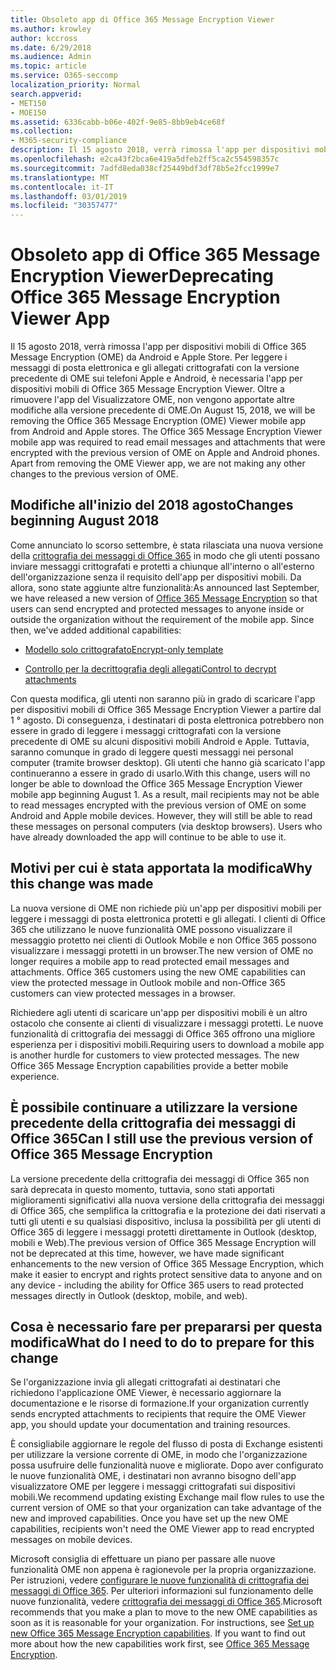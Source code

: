 ```yaml
---
title: Obsoleto app di Office 365 Message Encryption Viewer
ms.author: krowley
author: kccross
ms.date: 6/29/2018
ms.audience: Admin
ms.topic: article
ms.service: O365-seccomp
localization_priority: Normal
search.appverid:
- MET150
- MOE150
ms.assetid: 6336cabb-b06e-402f-9e85-8bb9eb4ce68f
ms.collection:
- M365-security-compliance
description: Il 15 agosto 2018, verrà rimossa l'app per dispositivi mobili di Office 365 Message Encryption (OME) da Android e Apple Store. Per leggere i messaggi di posta elettronica e gli allegati crittografati con la versione precedente di OME sui telefoni Apple e Android, è necessaria l'app per dispositivi mobili di Office 365 Message Encryption Viewer. Oltre a rimuovere l'app del Visualizzatore OME, non vengono apportate altre modifiche alla versione precedente di OME.
ms.openlocfilehash: e2ca43f2bca6e419a5dfeb2ff5ca2c554598357c
ms.sourcegitcommit: 7adfd8eda038cf25449bdf3df78b5e2fcc1999e7
ms.translationtype: MT
ms.contentlocale: it-IT
ms.lasthandoff: 03/01/2019
ms.locfileid: "30357477"
---
```

# <a name="deprecating-office-365-message-encryption-viewer-app"></a><span data-ttu-id="d09ce-105">Obsoleto app di Office 365 Message Encryption Viewer</span><span class="sxs-lookup"><span data-stu-id="d09ce-105">Deprecating Office 365 Message Encryption Viewer App</span></span>

<span data-ttu-id="d09ce-p102">Il 15 agosto 2018, verrà rimossa l'app per dispositivi mobili di Office 365 Message Encryption (OME) da Android e Apple Store. Per leggere i messaggi di posta elettronica e gli allegati crittografati con la versione precedente di OME sui telefoni Apple e Android, è necessaria l'app per dispositivi mobili di Office 365 Message Encryption Viewer. Oltre a rimuovere l'app del Visualizzatore OME, non vengono apportate altre modifiche alla versione precedente di OME.</span><span class="sxs-lookup"><span data-stu-id="d09ce-p102">On August 15, 2018, we will be removing the Office 365 Message Encryption (OME) Viewer mobile app from Android and Apple stores. The Office 365 Message Encryption Viewer mobile app was required to read email messages and attachments that were encrypted with the previous version of OME on Apple and Android phones. Apart from removing the OME Viewer app, we are not making any other changes to the previous version of OME.</span></span>
  
## <a name="changes-beginning-august-2018"></a><span data-ttu-id="d09ce-109">Modifiche all'inizio del 2018 agosto</span><span class="sxs-lookup"><span data-stu-id="d09ce-109">Changes beginning August 2018</span></span>

<span data-ttu-id="d09ce-p103">Come annunciato lo scorso settembre, è stata rilasciata una nuova versione della [crittografia dei messaggi di Office 365](https://aka.ms/ome2017) in modo che gli utenti possano inviare messaggi crittografati e protetti a chiunque all'interno o all'esterno dell'organizzazione senza il requisito dell'app per dispositivi mobili. Da allora, sono state aggiunte altre funzionalità:</span><span class="sxs-lookup"><span data-stu-id="d09ce-p103">As announced last September, we have released a new version of [Office 365 Message Encryption](https://aka.ms/ome2017) so that users can send encrypted and protected messages to anyone inside or outside the organization without the requirement of the mobile app. Since then, we've added additional capabilities:</span></span> 
  
- [<span data-ttu-id="d09ce-112">Modello solo crittografato</span><span class="sxs-lookup"><span data-stu-id="d09ce-112">Encrypt-only template</span></span>](https://aka.ms/encryptonly)
    
- [<span data-ttu-id="d09ce-113">Controllo per la decrittografia degli allegati</span><span class="sxs-lookup"><span data-stu-id="d09ce-113">Control to decrypt attachments</span></span>](https://techcommunity.microsoft.com/t5/Security-Privacy-and-Compliance/Admin-control-for-attachments-now-available-in-Office-365/ba-p/204007)
    
<span data-ttu-id="d09ce-p104">Con questa modifica, gli utenti non saranno più in grado di scaricare l'app per dispositivi mobili di Office 365 Message Encryption Viewer a partire dal 1 ° agosto. Di conseguenza, i destinatari di posta elettronica potrebbero non essere in grado di leggere i messaggi crittografati con la versione precedente di OME su alcuni dispositivi mobili Android e Apple. Tuttavia, saranno comunque in grado di leggere questi messaggi nei personal computer (tramite browser desktop). Gli utenti che hanno già scaricato l'app continueranno a essere in grado di usarlo.</span><span class="sxs-lookup"><span data-stu-id="d09ce-p104">With this change, users will no longer be able to download the Office 365 Message Encryption Viewer mobile app beginning August 1. As a result, mail recipients may not be able to read messages encrypted with the previous version of OME on some Android and Apple mobile devices. However, they will still be able to read these messages on personal computers (via desktop browsers). Users who have already downloaded the app will continue to be able to use it.</span></span>
  
## <a name="why-this-change-was-made"></a><span data-ttu-id="d09ce-118">Motivi per cui è stata apportata la modifica</span><span class="sxs-lookup"><span data-stu-id="d09ce-118">Why this change was made</span></span>

<span data-ttu-id="d09ce-p105">La nuova versione di OME non richiede più un'app per dispositivi mobili per leggere i messaggi di posta elettronica protetti e gli allegati. I clienti di Office 365 che utilizzano le nuove funzionalità OME possono visualizzare il messaggio protetto nei clienti di Outlook Mobile e non Office 365 possono visualizzare i messaggi protetti in un browser.</span><span class="sxs-lookup"><span data-stu-id="d09ce-p105">The new version of OME no longer requires a mobile app to read protected email messages and attachments. Office 365 customers using the new OME capabilities can view the protected message in Outlook mobile and non-Office 365 customers can view protected messages in a browser.</span></span>
  
<span data-ttu-id="d09ce-p106">Richiedere agli utenti di scaricare un'app per dispositivi mobili è un altro ostacolo che consente ai clienti di visualizzare i messaggi protetti. Le nuove funzionalità di crittografia dei messaggi di Office 365 offrono una migliore esperienza per i dispositivi mobili.</span><span class="sxs-lookup"><span data-stu-id="d09ce-p106">Requiring users to download a mobile app is another hurdle for customers to view protected messages. The new Office 365 Message Encryption capabilities provide a better mobile experience.</span></span>
  
## <a name="can-i-still-use-the-previous-version-of-office-365-message-encryption"></a><span data-ttu-id="d09ce-123">È possibile continuare a utilizzare la versione precedente della crittografia dei messaggi di Office 365</span><span class="sxs-lookup"><span data-stu-id="d09ce-123">Can I still use the previous version of Office 365 Message Encryption</span></span>

<span data-ttu-id="d09ce-124">La versione precedente della crittografia dei messaggi di Office 365 non sarà deprecata in questo momento, tuttavia, sono stati apportati miglioramenti significativi alla nuova versione della crittografia dei messaggi di Office 365, che semplifica la crittografia e la protezione dei dati riservati a tutti gli utenti e su qualsiasi dispositivo, inclusa la possibilità per gli utenti di Office 365 di leggere i messaggi protetti direttamente in Outlook (desktop, mobili e Web).</span><span class="sxs-lookup"><span data-stu-id="d09ce-124">The previous version of Office 365 Message Encryption will not be deprecated at this time, however, we have made significant enhancements to the new version of Office 365 Message Encryption, which make it easier to encrypt and rights protect sensitive data to anyone and on any device - including the ability for Office 365 users to read protected messages directly in Outlook (desktop, mobile, and web).</span></span> 
  
## <a name="what-do-i-need-to-do-to-prepare-for-this-change"></a><span data-ttu-id="d09ce-125">Cosa è necessario fare per prepararsi per questa modifica</span><span class="sxs-lookup"><span data-stu-id="d09ce-125">What do I need to do to prepare for this change</span></span>

<span data-ttu-id="d09ce-126">Se l'organizzazione invia gli allegati crittografati ai destinatari che richiedono l'applicazione OME Viewer, è necessario aggiornare la documentazione e le risorse di formazione.</span><span class="sxs-lookup"><span data-stu-id="d09ce-126">If your organization currently sends encrypted attachments to recipients that require the OME Viewer app, you should update your documentation and training resources.</span></span>
  
<span data-ttu-id="d09ce-p107">È consigliabile aggiornare le regole del flusso di posta di Exchange esistenti per utilizzare la versione corrente di OME, in modo che l'organizzazione possa usufruire delle funzionalità nuove e migliorate. Dopo aver configurato le nuove funzionalità OME, i destinatari non avranno bisogno dell'app visualizzatore OME per leggere i messaggi crittografati sui dispositivi mobili.</span><span class="sxs-lookup"><span data-stu-id="d09ce-p107">We recommend updating existing Exchange mail flow rules to use the current version of OME so that your organization can take advantage of the new and improved capabilities. Once you have set up the new OME capabilities, recipients won't need the OME Viewer app to read encrypted messages on mobile devices.</span></span>
  
<span data-ttu-id="d09ce-p108">Microsoft consiglia di effettuare un piano per passare alle nuove funzionalità OME non appena è ragionevole per la propria organizzazione. Per istruzioni, vedere [configurare le nuove funzionalità di crittografia dei messaggi di Office 365](set-up-new-message-encryption-capabilities.md). Per ulteriori informazioni sul funzionamento delle nuove funzionalità, vedere [crittografia dei messaggi di Office 365](ome.md).</span><span class="sxs-lookup"><span data-stu-id="d09ce-p108">Microsoft recommends that you make a plan to move to the new OME capabilities as soon as it is reasonable for your organization. For instructions, see [Set up new Office 365 Message Encryption capabilities](set-up-new-message-encryption-capabilities.md). If you want to find out more about how the new capabilities work first, see [Office 365 Message Encryption](ome.md).</span></span>
  


